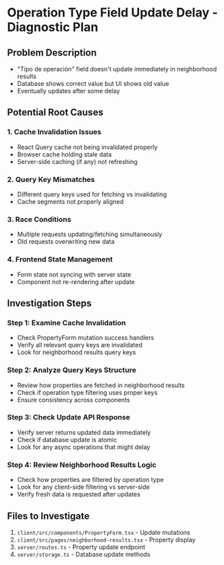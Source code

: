 # Operation Type Field Update Delay - Diagnostic Plan

## Problem Description
- "Tipo de operación" field doesn't update immediately in neighborhood results
- Database shows correct value but UI shows old value
- Eventually updates after some delay

## Potential Root Causes

### 1. Cache Invalidation Issues
- React Query cache not being invalidated properly
- Browser cache holding stale data
- Server-side caching (if any) not refreshing

### 2. Query Key Mismatches
- Different query keys used for fetching vs invalidating
- Cache segments not properly aligned

### 3. Race Conditions
- Multiple requests updating/fetching simultaneously
- Old requests overwriting new data

### 4. Frontend State Management
- Form state not syncing with server state
- Component not re-rendering after update

## Investigation Steps

### Step 1: Examine Cache Invalidation
- Check PropertyForm mutation success handlers
- Verify all relevant query keys are invalidated
- Look for neighborhood results query keys

### Step 2: Analyze Query Keys Structure
- Review how properties are fetched in neighborhood results
- Check if operation type filtering uses proper keys
- Ensure consistency across components

### Step 3: Check Update API Response
- Verify server returns updated data immediately
- Check if database update is atomic
- Look for any async operations that might delay

### Step 4: Review Neighborhood Results Logic
- Check how properties are filtered by operation type
- Look for any client-side filtering vs server-side
- Verify fresh data is requested after updates

## Files to Investigate
1. `client/src/components/PropertyForm.tsx` - Update mutations
2. `client/src/pages/neighborhood-results.tsx` - Property display
3. `server/routes.ts` - Property update endpoint
4. `server/storage.ts` - Database update methods